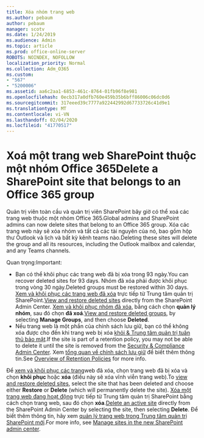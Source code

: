 ```yaml
---
title: Xóa nhóm trang web
ms.author: pebaum
author: pebaum
manager: scotv
ms.date: 1/24/2019
ms.audience: Admin
ms.topic: article
ms.prod: office-online-server
ROBOTS: NOINDEX, NOFOLLOW
localization_priority: Normal
ms.collection: Adm_O365
ms.custom:
- "567"
- "5200006"
ms.assetid: aa6c2aa1-6853-461c-8764-01fb96f8e981
ms.openlocfilehash: 0ecb317a0dfb760e459b35b6bff86006c06dc0d6
ms.sourcegitcommit: 317eeed39c7777a922442992d67733726c41d9e1
ms.translationtype: MT
ms.contentlocale: vi-VN
ms.lasthandoff: 02/04/2020
ms.locfileid: "41770517"
---
```

# <a name="delete-a-sharepoint-site-that-belongs-to-an-office-365-group"></a><span data-ttu-id="f9b8e-102">Xoá một trang web SharePoint thuộc một nhóm Office 365</span><span class="sxs-lookup"><span data-stu-id="f9b8e-102">Delete a SharePoint site that belongs to an Office 365 group</span></span>

<span data-ttu-id="f9b8e-103">Quản trị viên toàn cầu và quản trị viên SharePoint bây giờ có thể xoá các trang web thuộc một nhóm Office 365.</span><span class="sxs-lookup"><span data-stu-id="f9b8e-103">Global admins and SharePoint admins can now delete sites that belong to an Office 365 group.</span></span> <span data-ttu-id="f9b8e-104">Xóa các trang web này sẽ xóa nhóm và tất cả các tài nguyên của nó, bao gồm hộp thư Outlook và lịch và bất kỳ kênh teams nào.</span><span class="sxs-lookup"><span data-stu-id="f9b8e-104">Deleting these sites will delete the group and all its resources, including the Outlook mailbox and calendar, and any Teams channels.</span></span>
  
<span data-ttu-id="f9b8e-105">Quan trọng:</span><span class="sxs-lookup"><span data-stu-id="f9b8e-105">Important:</span></span>

- <span data-ttu-id="f9b8e-106">Bạn có thể khôi phục các trang web đã bị xóa trong 93 ngày.</span><span class="sxs-lookup"><span data-stu-id="f9b8e-106">You can recover deleted sites for 93 days.</span></span> <span data-ttu-id="f9b8e-107">Nhóm đã xóa phải được khôi phục trong vòng 30 ngày.</span><span class="sxs-lookup"><span data-stu-id="f9b8e-107">Deleted groups must be restored within 30 days.</span></span> <span data-ttu-id="f9b8e-108">[Xem và khôi phục các trang web đã xóa](https://admin.microsoft.com/sharepoint) trực tiếp từ Trung tâm quản trị SharePoint.</span><span class="sxs-lookup"><span data-stu-id="f9b8e-108">[View and restore deleted sites](https://admin.microsoft.com/sharepoint) directly from the SharePoint Admin Center.</span></span> <span data-ttu-id="f9b8e-109">[Xem và khôi phục nhóm đã xóa](https://outlook.office.com/people/group/deleted), bằng cách chọn **quản lý nhóm**, sau đó chọn **đã xoá**.</span><span class="sxs-lookup"><span data-stu-id="f9b8e-109">[View and restore deleted groups](https://outlook.office.com/people/group/deleted), by selecting **Manage Groups**, and then choose **Deleted**.</span></span>
- <span data-ttu-id="f9b8e-110">Nếu trang web là một phần của chính sách lưu giữ, bạn có thể không xóa được cho đến khi trang web bị xóa [khỏi &amp; Trung tâm quản trị tuân thủ bảo mật](https://protection.office.com/?rfr=AdminCenter#/retention).</span><span class="sxs-lookup"><span data-stu-id="f9b8e-110">If the site is part of a retention policy, you may not be able to delete it until the site is removed from the [Security &amp; Compliance Admin Center](https://protection.office.com/?rfr=AdminCenter#/retention).</span></span> <span data-ttu-id="f9b8e-111">Xem [tổng quan về chính sách lưu giữ](https://docs.microsoft.com/office365/securitycompliance/retention-policies#content-in-onedrive-accounts-and-sharepoint-sites) để biết thêm thông tin.</span><span class="sxs-lookup"><span data-stu-id="f9b8e-111">See [Overview of Retention Policies](https://docs.microsoft.com/office365/securitycompliance/retention-policies#content-in-onedrive-accounts-and-sharepoint-sites) for more info.</span></span>
  
<span data-ttu-id="f9b8e-112">Để [xem và khôi phục các trang](https://admin.microsoft.com/sharepoint)web đã xóa, chọn trang web đã bị xóa và chọn **khôi phục** hoặc **xóa** (điều này sẽ xóa vĩnh viễn trang web).</span><span class="sxs-lookup"><span data-stu-id="f9b8e-112">To [view and restore deleted sites](https://admin.microsoft.com/sharepoint), select the site that has been deleted and choose either **Restore** or **Delete** (which will permanently delete the site).</span></span> <span data-ttu-id="f9b8e-113">[Xóa một trang web đang hoạt động](https://admin.microsoft.com/sharepoint) trực tiếp từ Trung tâm quản trị SharePoint bằng cách chọn trang web, sau đó chọn **xóa**.</span><span class="sxs-lookup"><span data-stu-id="f9b8e-113">[Delete an active site](https://admin.microsoft.com/sharepoint) directly from the SharePoint Admin Center by selecting the site, then selecting **Delete**.</span></span> <span data-ttu-id="f9b8e-114">Để biết thêm thông tin, hãy xem [quản lý trang web trong Trung tâm quản trị SharePoint mới](https://docs.microsoft.com/sharepoint/manage-sites-in-new-admin-center).</span><span class="sxs-lookup"><span data-stu-id="f9b8e-114">For more info, see [Manage sites in the new SharePoint admin center](https://docs.microsoft.com/sharepoint/manage-sites-in-new-admin-center).</span></span>
  
